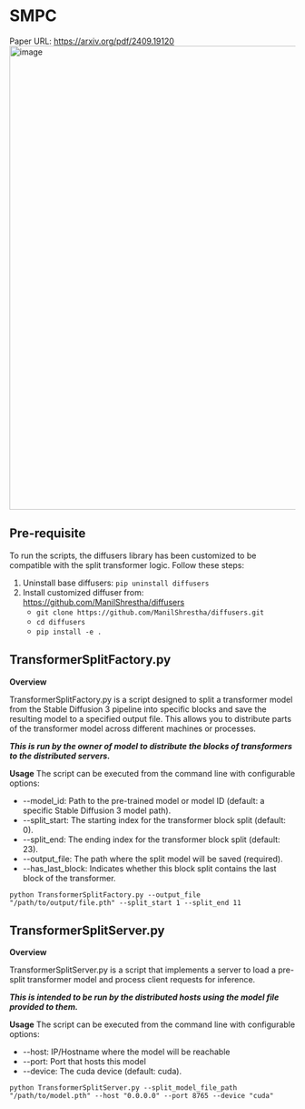 # SMPC
Paper URL: https://arxiv.org/pdf/2409.19120
<img width="815" alt="image" src="https://github.com/user-attachments/assets/3f2186be-f228-4af9-8747-2e36a8221822" />

## Pre-requisite
To run the scripts, the diffusers library has been customized to be compatible with the split transformer logic. Follow these steps:

1. Uninstall base diffusers: `pip uninstall diffusers`
2. Install customized diffuser from: https://github.com/ManilShrestha/diffusers
   - `git clone https://github.com/ManilShrestha/diffusers.git`
   - `cd diffusers`
   - `pip install -e .`


## TransformerSplitFactory.py
**Overview**

TransformerSplitFactory.py is a script designed to split a transformer model from the Stable Diffusion 3 pipeline into specific blocks and save the resulting model to a specified output file. This allows you to distribute parts of the transformer model across different machines or processes.

_**This is run by the owner of model to distribute the blocks of transformers to the distributed servers.**_

**Usage**
The script can be executed from the command line with configurable options:

- --model_id: Path to the pre-trained model or model ID (default: a specific Stable Diffusion 3 model path).
- --split_start: The starting index for the transformer block split (default: 0).
- --split_end: The ending index for the transformer block split (default: 23).
- --output_file: The path where the split model will be saved (required).
- --has_last_block: Indicates whether this block split contains the last block of the transformer.

`python TransformerSplitFactory.py --output_file "/path/to/output/file.pth" --split_start 1 --split_end 11`


## TransformerSplitServer.py
**Overview**

TransformerSplitServer.py is a script that implements a server to load a pre-split transformer model and process client requests for inference. 

_**This is intended to be run by the distributed hosts using the model file provided to them.**_


**Usage**
The script can be executed from the command line with configurable options:
- --host: IP/Hostname where the model will be reachable
- --port: Port that hosts this model
- --device: The cuda device (default: cuda).


`python TransformerSplitServer.py --split_model_file_path "/path/to/model.pth" --host "0.0.0.0" --port 8765 --device "cuda"`
